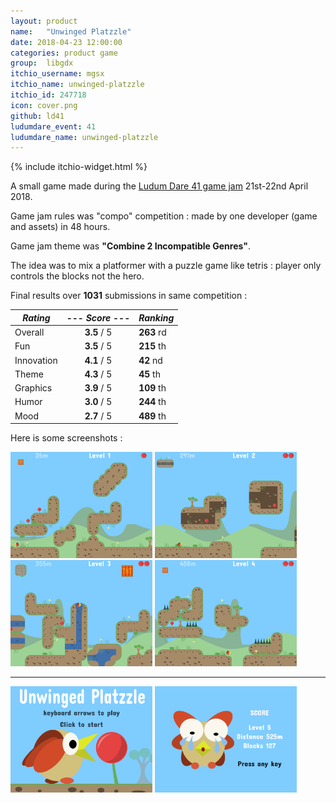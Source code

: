 ```yaml
---
layout: product
name:   "Unwinged Platzzle"
date: 2018-04-23 12:00:00
categories: product game
group:  libgdx
itchio_username: mgsx
itchio_name: unwinged-platzzle
itchio_id: 247718
icon: cover.png
github: ld41
ludumdare_event: 41
ludumdare_name: unwinged-platzzle
---
```


{% include itchio-widget.html %}

A small game made during the [Ludum Dare 41 game jam](https://ldjam.com/events/ludum-dare/41) 21st-22nd April 2018.

Game jam rules was "compo" competition : made by one developer (game and assets) in 48 hours.

Game jam theme was **"Combine 2 Incompatible Genres"**.

The idea was to mix a platformer with a puzzle game like tetris : player only controls the blocks not the hero.

Final results over **1031** submissions in same competition : 

| *Rating* |--- *Score* ---| *Ranking* |
|----------|:-------------:|:---------|
| Overall | **3.5** / 5 | **263** rd |
| Fun | **3.5** / 5 | **215** th |
| Innovation | **4.1** / 5 | **42** nd |
| Theme | **4.3** / 5 | **45** th |
| Graphics | **3.9** / 5 | **109** th |
| Humor | **3.0** / 5 | **244** th |
| Mood | **2.7** / 5 | **489** th |

Here is some screenshots :

<img src="level1.png" width="45%">
<img src="level2.png" width="45%">
<img src="level3.png" width="45%">
<img src="level4.png" width="45%">
<hr>
<img src="title.png" width="45%">
<img src="gameover.png" width="45%">
